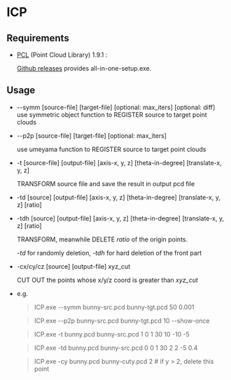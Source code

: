 # ICP

## Requirements

* [PCL](https://github.com/PointCloudLibrary/pcl) (Point Cloud Library) 1.9.1 :

    [Github releases](https://github.com/PointCloudLibrary/pcl/releases) provides all-in-one-setup.exe.

## Usage

* --symm [source-file] [target-file] [optional: max_iters] [optional: diff]                   
    use symmetric object function to REGISTER source to target point clouds                 
* --p2p [source-file] [target-file] [optional: max_iters]

    use umeyama function to REGISTER source to target point clouds  

* -t [source-file] [output-file] [axis-x, y, z] [theta-in-degree] [translate-x, y, z]         

    TRANSFORM source file and save the result in output pcd file                            
  
* -td [source] [output-file] [axis-x, y, z] [theta-in-degree] [translate-x, y, z] [ratio]     
* -tdh [source] [output-file] [axis-x, y, z] [theta-in-degree] [translate-x, y, z] [ratio]    

    TRANSFORM, meanwhile DELETE *ratio* of the origin points.                               

    *-td* for randomly deletion, *-tdh* for hard deletion of the front part                 
  
* -cx/cy/cz [source] [output-file] xyz_cut                                                    

    CUT OUT the points whose x/y/z coord is greater than *xyz_cut*                          
    
* e.g.

    >ICP.exe --symm bunny-src.pcd bunny-tgt.pcd 50 0.001                                 
    
    >ICP.exe --p2p bunny-src.pcd bunny-tgt.pcd 10 --show-once                            
    
    >ICP.exe -t bunny.pcd bunny-src.pcd 1 0 1 30 10 -10 -5                         
    
    >ICP.exe -td bunny.pcd bunny-src.pcd 0 0 1 30 2 2 -5 0.4                       
    
    >ICP.exe -cy bunny.pcd bunny-cuty.pcd 2     # if y > 2, delete this point            